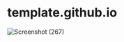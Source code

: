 # template.github.io
![Screenshot (267)](https://user-images.githubusercontent.com/116255650/223195621-e7617fff-c1a5-450b-93f1-17623d864519.png)

